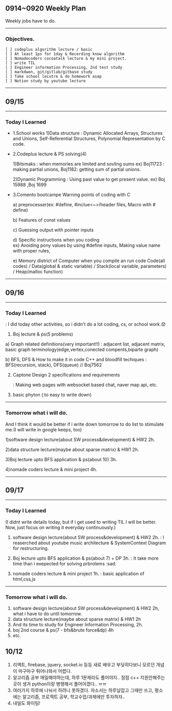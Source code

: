 ## 0914~0920 Weekly Plan

Weekly jobs have to do.

---

### Objectives.

    [ ] codeplus algorithm lecture / basic
    [ ] At least 1ps for 1day & Recording know algorithm
    [ ] Nomadecoders cocoatalk lecture & my mini project.
    [ ] write TIL
    [ ] Engineer information Processing, 2nd test study
    [ ] markdwon, git/gitlab/gitbase study
    [ ] Take school lecutre & do homework asap
    [ ] Notion study by youtube lecture

---

## 09/15

---

### Today I Learned

- 1.School works
  1)Data structure : Dynamic Allocated Arrays, Structures and Unions, Self-Referential Structures, Polynomial Representation by C code.

- 2.Codeplus lecture & PS solving(4)

  1)Bitsmaks : when memories are limited and sovling sums
  ex) Boj11723 : making partial unions, Boj1182: getting sum of partial unions.

  2)Dynamic Programming : Using past value to get present value.
  ex) Boj 15988 ,Boj 1699

- 3.Comento bootcampe
  Warning points of coding with C

  a) preprocesser(ex: #define, #inclue<~>/header files, Macro with # define)

  b) Features of const values

  c) Guessing output with pointer inputs

  d) Specific instructions when you coding  
   ex) Avoiding pony values by using #define inputs, Making value name with proper rules,

  e) Memory district of Computer when you compile an run code
  Code(all codes) / Data(global & static variable) / Stack(local variable, parameters) / Heap(malloc function)

---

## 09/16

---

### Today I Learned

: I did today other activities, so i didn't do a lot coding, cs, or school work.:worried:

1.  Boj lecture & ps(5 problems)

a) Graph related definitions(very important!!)
: adjacent list, adjacent matrix, basic graph terminology(edge,vertex,conected compents,biparte graph)

b) BFS, DFS & How to make it in code C++ and bloodfill techiques
: BFS(recursion, stack), DFS(queue) // Boj7562

2.  Captone Design 2 specifications and requirements

    : Making web pages with websocket based chat, naver map api, etc.

3.  basic phyton (:to easy to write down)

---

### Tomorrow what i will do.

And I think it would be better if i write down tomorrow to do list to stimulate me.(I will write in google keeps, too)

1)software design lecture(about SW process&development) & HW2 2h.

2)data structure lecture(maybe about sparse matrix) & HW1 2h.

3)Boj lecture upto BFS application & ps(about 10) 3h.

4)nomade coders lecture & mini project 4h.

---

## 09/17

---

### Today I Learned

(I didnt write details today, but if i get used to writing TIL I will be better. Now, just focus on writing it everyday continuously.)

1. software design lecture(about SW process&development) & HW2 2h.
   : I reaserched about youtube music architecture & SystemContext Diagram for restructuring.

2. Boj lecture upto BFS application & ps(about 7) + DP 3h.
   : It take more time than i exepected for solving prbrolems :sad:

3. nomade coders lecture & mini project 1h.
   : basic application of html,css,js

---

### Tomorrow what i will do.

1. software design lecture(about SW process&development) & HW2 2h, what i have to do until tomorrow.
2. data structure lecture(maybe about sparse matrix) & HW1 2h
3. And its time to study for Engineer Information Processing, 2h.
4. boj 2nd course & ps(7 - bfs&brute force&dp) 4h
5. etc.

## 10/12

1. 리액트, firebase, jquery, socket.io 등등  새로 배우고 부딪히다보니 모르던 개념이 마구마구 튀어나와서 어렵다.
2. 알고리즘 공부 매일해야하는데, 하루 1문제라도 풀어야지.. 점점 c++ 지원안해주는 곳이 생겨 python이랑 병행해서 풀어야겠다.. ㅠㅠ
3. 여러가지 하루에 나눠서 하려니 못하겠다. 자소서는 하루날잡고 그때만 쓰고, 평소에는 알고리즘, 프로젝트 공부, 학교수업/과제에만 투자하자..
4. 내일도 화이팅!